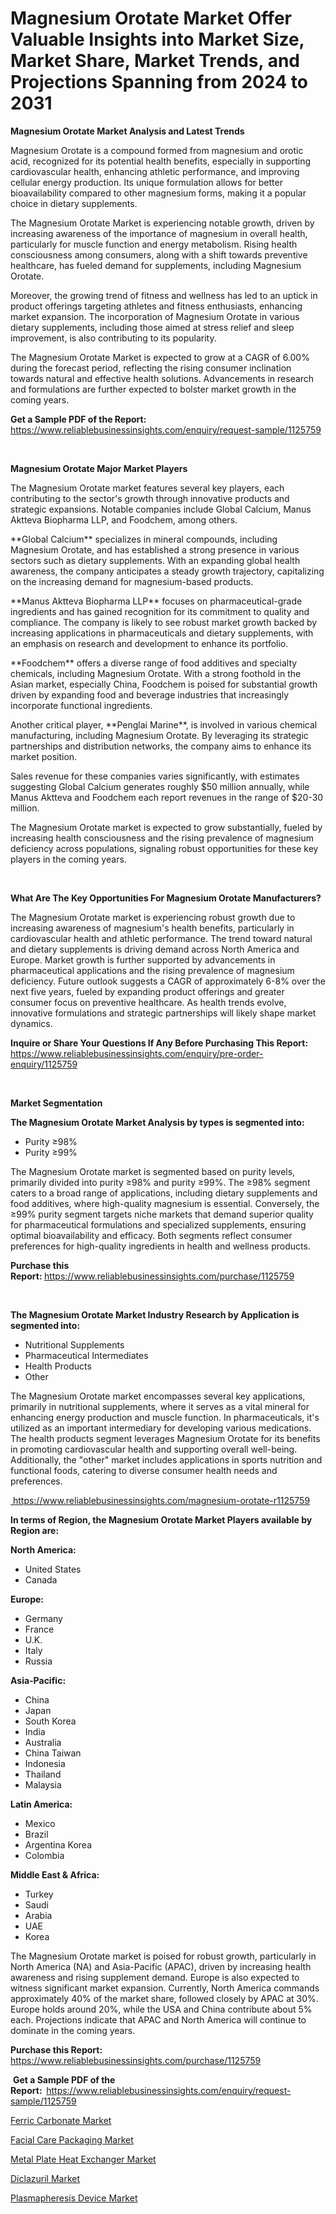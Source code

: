 <p><h1>Magnesium Orotate Market Offer Valuable Insights into Market Size, Market Share, Market Trends, and Projections Spanning from 2024 to 2031</h1></p><p><strong>Magnesium Orotate Market Analysis and Latest Trends</strong></p>
<p><p>Magnesium Orotate is a compound formed from magnesium and orotic acid, recognized for its potential health benefits, especially in supporting cardiovascular health, enhancing athletic performance, and improving cellular energy production. Its unique formulation allows for better bioavailability compared to other magnesium forms, making it a popular choice in dietary supplements.</p><p>The Magnesium Orotate Market is experiencing notable growth, driven by increasing awareness of the importance of magnesium in overall health, particularly for muscle function and energy metabolism. Rising health consciousness among consumers, along with a shift towards preventive healthcare, has fueled demand for supplements, including Magnesium Orotate. </p><p>Moreover, the growing trend of fitness and wellness has led to an uptick in product offerings targeting athletes and fitness enthusiasts, enhancing market expansion. The incorporation of Magnesium Orotate in various dietary supplements, including those aimed at stress relief and sleep improvement, is also contributing to its popularity. </p><p>The Magnesium Orotate Market is expected to grow at a CAGR of 6.00% during the forecast period, reflecting the rising consumer inclination towards natural and effective health solutions. Advancements in research and formulations are further expected to bolster market growth in the coming years.</p></p>
<p><strong>Get a Sample PDF of the Report:&nbsp;</strong> <a href="https://www.reliablebusinessinsights.com/enquiry/request-sample/1125759?utm_campaign=75&utm_medium=2&utm_source=Github&utm_content=ia&utm_term=06112024&utm_id=magnesium-orotate">https://www.reliablebusinessinsights.com/enquiry/request-sample/1125759</a></p>
<p>&nbsp;</p>
<p><strong>Magnesium Orotate Major Market Players</strong></p>
<p><p>The Magnesium Orotate market features several key players, each contributing to the sector's growth through innovative products and strategic expansions. Notable companies include Global Calcium, Manus Aktteva Biopharma LLP, and Foodchem, among others.</p><p>**Global Calcium** specializes in mineral compounds, including Magnesium Orotate, and has established a strong presence in various sectors such as dietary supplements. With an expanding global health awareness, the company anticipates a steady growth trajectory, capitalizing on the increasing demand for magnesium-based products.</p><p>**Manus Aktteva Biopharma LLP** focuses on pharmaceutical-grade ingredients and has gained recognition for its commitment to quality and compliance. The company is likely to see robust market growth backed by increasing applications in pharmaceuticals and dietary supplements, with an emphasis on research and development to enhance its portfolio.</p><p>**Foodchem** offers a diverse range of food additives and specialty chemicals, including Magnesium Orotate. With a strong foothold in the Asian market, especially China, Foodchem is poised for substantial growth driven by expanding food and beverage industries that increasingly incorporate functional ingredients.</p><p>Another critical player, **Penglai Marine**, is involved in various chemical manufacturing, including Magnesium Orotate. By leveraging its strategic partnerships and distribution networks, the company aims to enhance its market position.</p><p>Sales revenue for these companies varies significantly, with estimates suggesting Global Calcium generates roughly $50 million annually, while Manus Aktteva and Foodchem each report revenues in the range of $20-30 million. </p><p>The Magnesium Orotate market is expected to grow substantially, fueled by increasing health consciousness and the rising prevalence of magnesium deficiency across populations, signaling robust opportunities for these key players in the coming years.</p></p>
<p>&nbsp;</p>
<p><strong>What Are The Key Opportunities For Magnesium Orotate Manufacturers?</strong></p>
<p><p>The Magnesium Orotate market is experiencing robust growth due to increasing awareness of magnesium's health benefits, particularly in cardiovascular health and athletic performance. The trend toward natural and dietary supplements is driving demand across North America and Europe. Market growth is further supported by advancements in pharmaceutical applications and the rising prevalence of magnesium deficiency. Future outlook suggests a CAGR of approximately 6-8% over the next five years, fueled by expanding product offerings and greater consumer focus on preventive healthcare. As health trends evolve, innovative formulations and strategic partnerships will likely shape market dynamics.</p></p>
<p><strong>Inquire or Share Your Questions If Any Before Purchasing This Report:</strong> <a href="https://www.reliablebusinessinsights.com/enquiry/pre-order-enquiry/1125759?utm_campaign=75&utm_medium=2&utm_source=Github&utm_content=ia&utm_term=06112024&utm_id=magnesium-orotate">https://www.reliablebusinessinsights.com/enquiry/pre-order-enquiry/1125759</a></p>
<p>&nbsp;</p>
<p><strong>Market Segmentation</strong></p>
<p><strong>The Magnesium Orotate Market Analysis by types is segmented into:</strong></p>
<p><ul><li>Purity ≥98%</li><li>Purity ≥99%</li></ul></p>
<p><p>The Magnesium Orotate market is segmented based on purity levels, primarily divided into purity ≥98% and purity ≥99%. The ≥98% segment caters to a broad range of applications, including dietary supplements and food additives, where high-quality magnesium is essential. Conversely, the ≥99% purity segment targets niche markets that demand superior quality for pharmaceutical formulations and specialized supplements, ensuring optimal bioavailability and efficacy. Both segments reflect consumer preferences for high-quality ingredients in health and wellness products.</p></p>
<p><strong>Purchase this Report:&nbsp;</strong><a href="https://www.reliablebusinessinsights.com/purchase/1125759?utm_campaign=75&utm_medium=2&utm_source=Github&utm_content=ia&utm_term=06112024&utm_id=magnesium-orotate">https://www.reliablebusinessinsights.com/purchase/1125759</a></p>
<p>&nbsp;</p>
<p><strong>The Magnesium Orotate Market Industry Research by Application is segmented into:</strong></p>
<p><ul><li>Nutritional Supplements</li><li>Pharmaceutical Intermediates</li><li>Health Products</li><li>Other</li></ul></p>
<p><p>The Magnesium Orotate market encompasses several key applications, primarily in nutritional supplements, where it serves as a vital mineral for enhancing energy production and muscle function. In pharmaceuticals, it's utilized as an important intermediary for developing various medications. The health products segment leverages Magnesium Orotate for its benefits in promoting cardiovascular health and supporting overall well-being. Additionally, the "other" market includes applications in sports nutrition and functional foods, catering to diverse consumer health needs and preferences.</p></p>
<p><a href="https://www.reliablebusinessinsights.com/magnesium-orotate-r1125759?utm_campaign=75&utm_medium=2&utm_source=Github&utm_content=ia&utm_term=06112024&utm_id=magnesium-orotate">&nbsp;https://www.reliablebusinessinsights.com/magnesium-orotate-r1125759</a></p>
<p><strong>In terms of Region, the Magnesium Orotate Market Players available by Region are:</strong></p>
<p>
    <p> <strong> North America: </strong>
        <ul>
            <li>United States</li>
            <li>Canada</li>
        </ul>
        </p> 
    <p> <strong> Europe: </strong>
        <ul>
            <li>Germany</li>
            <li>France</li>
            <li>U.K.</li>
            <li>Italy</li>
            <li>Russia</li>
        </ul>
        </p> 
    <p> <strong> Asia-Pacific: </strong>
        <ul>
            <li>China</li>
            <li>Japan</li>
            <li>South Korea</li>
            <li>India</li>
            <li>Australia</li>
            <li>China Taiwan</li>
            <li>Indonesia</li>
            <li>Thailand</li>
            <li>Malaysia</li>
        </ul>
        </p> 
    <p> <strong> Latin America: </strong>
        <ul>
            <li>Mexico</li>
            <li>Brazil</li>
            <li>Argentina Korea</li>
            <li>Colombia</li>
        </ul>
        </p> 
    <p> <strong> Middle East & Africa: </strong>
        <ul>
            <li>Turkey</li>
            <li>Saudi</li>
            <li>Arabia</li>
            <li>UAE</li>
            <li>Korea</li>
        </ul>
    </p>
    </p>
<p><p>The Magnesium Orotate market is poised for robust growth, particularly in North America (NA) and Asia-Pacific (APAC), driven by increasing health awareness and rising supplement demand. Europe is also expected to witness significant market expansion. Currently, North America commands approximately 40% of the market share, followed closely by APAC at 30%. Europe holds around 20%, while the USA and China contribute about 5% each. Projections indicate that APAC and North America will continue to dominate in the coming years.</p></p>
<p><strong>Purchase this Report: </strong><a href="https://www.reliablebusinessinsights.com/purchase/1125759?utm_campaign=75&utm_medium=2&utm_source=Github&utm_content=ia&utm_term=06112024&utm_id=magnesium-orotate">https://www.reliablebusinessinsights.com/purchase/1125759</a></p>
<p>&nbsp;<strong>Get a Sample PDF of the Report:&nbsp;&nbsp;</strong><a href="https://www.reliablebusinessinsights.com/enquiry/request-sample/1125759?utm_campaign=75&utm_medium=2&utm_source=Github&utm_content=ia&utm_term=06112024&utm_id=magnesium-orotate">https://www.reliablebusinessinsights.com/enquiry/request-sample/1125759</a></p>
<p><strong></strong></p>
<p><p><a href="https://github.com/taketakyriffecd/Market-Research-Report-List-1/blob/main/ferric-carbonate-market.md?utm_campaign=75&utm_medium=2&utm_source=Github&utm_content=ia&utm_term=06112024&utm_id=magnesium-orotate">Ferric Carbonate Market</a></p><p><a href="https://www.linkedin.com/pulse/global-facial-care-packaging-market-analysis-trends-forecasts-4bfkf?utm_campaign=75&utm_medium=2&utm_source=Github&utm_content=ia&utm_term=06112024&utm_id=magnesium-orotate">Facial Care Packaging Market</a></p><p><a href="https://www.linkedin.com/pulse/metal-plate-heat-exchanger-market-global-regional-analysis-v1twf?utm_campaign=75&utm_medium=2&utm_source=Github&utm_content=ia&utm_term=06112024&utm_id=magnesium-orotate">Metal Plate Heat Exchanger Market</a></p><p><a href="https://github.com/isbel3opkkem/Market-Research-Report-List-1/blob/main/diclazuril-market.md?utm_campaign=75&utm_medium=2&utm_source=Github&utm_content=ia&utm_term=06112024&utm_id=magnesium-orotate">Diclazuril Market</a></p><p><a href="https://issuu.com/reportprime-2/docs/plasmapheresis-device-market-size-2_d4b3e0293bfc77?utm_campaign=75&utm_medium=2&utm_source=Github&utm_content=ia&utm_term=06112024&utm_id=magnesium-orotate">Plasmapheresis Device Market</a></p></p>